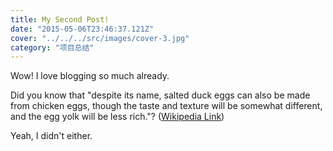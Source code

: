 ```yaml
---
title: My Second Post!
date: "2015-05-06T23:46:37.121Z"
cover: "../../../src/images/cover-3.jpg"
category: "项目总结"
---
```


Wow! I love blogging so much already.

Did you know that "despite its name, salted duck eggs can also be made from
chicken eggs, though the taste and texture will be somewhat different, and the
egg yolk will be less rich."?
([Wikipedia Link](https://en.wikipedia.org/wiki/Salted_duck_egg))

Yeah, I didn't either.
